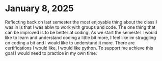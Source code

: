 # January 8, 2025
Reflecting back on last semester the most enjoyable thing about the class I was in is that I was ablw to work with groups and code. The one thing that can be improved is to be better at coding. As we start the semester I would like to learn and understand coding a little bit more, I feel like im struggling on coding a bit and I would like to understand it more. There are certifications I would like, I would like python. To support me achieve this goal I would need to practice in my own time. 
